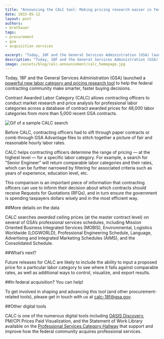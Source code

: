 ```yaml
---
title: "Announcing the CALC tool: Making pricing research easier in federal procurement"
date: 2015-05-12
layout: post
authors:
- brethauer
tags:
- procurement
- gsa
- acquisition services

excerpt: "Today, 18F and the General Services Administration (GSA) launched a powerful new labor category and pricing research tool to help the federal contracting community make smarter, faster buying decisions."
description: "Today, 18F and the General Services Administration (GSA) launched a powerful new labor category and pricing research tool to help the federal contracting community make smarter, faster buying decisions."
image: /assets/blog/calc-announcement/calc_homepage.jpg
---
```


Today, 18F and the General Services Administration (GSA) launched a [powerful new labor category and pricing research tool](https://calc.gsa.gov) to help the federal contracting
community make smarter, faster buying decisions.

Contract Awarded Labor Category (CALC) allows contracting officers to
conduct market research and price analysis for professional labor
categories across a database of contract awarded prices for 48,000 labor
categories from more than 5,000 recent GSA contracts.

![Gif of a sample CALC search]({{site.baseurl}}/assets/blog/calc-announcement/calc_demo.gif)

Before CALC, contracting officers had to sift through paper contracts or
comb through GSA Advantage files to stitch together a picture of fair
and reasonable hourly labor rates.

CALC helps contracting officers determine the range of pricing — at the
highest level — for a specific labor category. For example, a search
for “Senior Engineer” will return comparable labor categories and their
rates, which can be further narrowed by filtering for associated
criteria such as years of experience, education level, etc.

This comparison is an important piece of information that contracting
officers can use to inform their decision about which contracts should
receive Requests for Quotations (RFQs), and in turn ensure the
government is spending taxpayers dollars wisely and in the most
efficient way.

##More details on the data

CALC searches *awarded* ceiling prices (at the master contract level) on several of GSA’s professional services schedules, including Mission Oriented Business Integrated Services (MOBIS), Environmental, Logistics Worldwide (LOGWORLD), Professional Engineering Schedule, Language, Advertising and Integrated Marketing
Schedules (AIMS), and the Consolidated Schedule.

##What’s next?

Future releases for CALC are likely to include the ability to input a
proposed price for a particular labor category to see where it falls
against comparable rates, as well as additional ways to control,
visualize, and export results.

##In federal acquisition? You can help!

To get involved in shaping and advancing this tool (and other
procurement-related tools), please get in touch with us at
[calc-18f@gsa.](mailto:calc-18f@gsa.gov)[gov](mailto:calc-18f@gsa.gov).

##Other digital tools

CALC is one of the numerous digital tools including [OASIS Discovery](http://www.oasisdiscovery.com/), PM/CPI Prices Paid Visualization, and the Statement of Work Library available on the [Professional Services Category Hallway](https://hallways.cap.gsa.gov/) that support and improve how the federal community acquires professional services.
